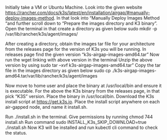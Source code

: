 
Initially take a VM or Ubuntu Machine. 
Look into the given website https://rancher.com/docs/k3s/latest/en/installation/airgap/#manually-deploy-images-method.
In that look into “Manually Deploy Images Method “and further scroll down to “Prepare the images directory and K3 binary”.
Open the terminal in that create a directory as given below
sudo mkdir -p /var/lib/rancher/k3s/agent/images/

After creating a directory, obtain the images tar file for your architecture from the releases page for the version of K3s you will be running.
In releases page find the given version “k3s-airgap-images-amd64.tar”
Now run the wget linking with above version in the terminal
Unzip the above version by using sudo tar –xvf k3s-airgap-images-amd64.tar”
Copy the tar file in the images directory as given below
sudo cp ./k3s-airgap-images-amd64.tar/var/lib/rancher/k3s/agent/images

Now move to home user and place the binary at /usr/local/bin and ensure it is executable.
For the above the K3s binary from the releases page, in that pick “K3S” version. Place the binary in /usr/local/bin.
Download the K3s install script at https://get.k3s.io. Place the install script anywhere on each air-gapped node, and name it install.sh.

Run ./install.sh in the terminal.
Give permissions by running chmod 744 install.sh 
Run command sudo INSTALL_K3s_SKIP_DOWNLOAD=true ./install.sh
Now K3 will be installed and run kubectl cli command to check the status.
